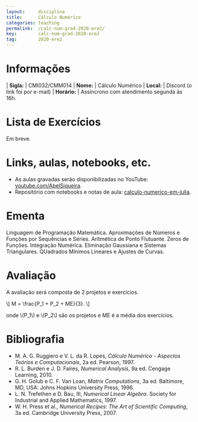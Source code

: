 ```yaml
---
layout:     disciplina
title:      Cálculo Numérico
categories: teaching
permalink:  /calc-num-grad-2020-ere2/
key:        calc-num-grad-2020-ere2
tag:        2020-ere2
---
```


# Informações

| **Sigla:**   | CMI032/CMM014
| **Nome:**    | Cálculo Numérico
| **Local:**   | Discord (o link foi por e-mail)
| **Horário:** | Assíncrono com atendimento segunda às 16h.

# Lista de Exercícios

Em breve.

# Links, aulas, notebooks, etc.

- As aulas gravadas serão disponibilizadas no YouTube: [youtube.com/AbelSiqueira](https://youtube.com/AbelSiqueira).
- Repositório com notebooks e notas de aula: [calculo-numerico-em-julia](https://github.com/abelsiqueira/calculo-numerico-em-julia).

# Ementa

Linguagem de Programação Matemática. Aproximações de Números e Funções por Sequências e
Séries. Aritmética de Ponto Flutuante. Zeros de Funções. Integração Numérica. Eliminação
Gaussiana e Sistemas Triangulares. QUadrados Mínimos Lineares e Ajustes de Curvas.

# Avaliação

A avaliação será composta de 2 projetos e exercícios.

\\[ M = \frac{P_1 + P_2 + ME}{3}. \\]

onde \\(P_1\\) e \\(P_2\\) são os projetos e ME é a média dos exercícios.

# Bibliografia

- M. A. G. Ruggiero e V. L. da R. Lopes, *Cálculo Numérico - Aspectos Teórios e
 Computacionais*, 2a ed. Pearson, 1997.
- R. L. Burden e J. D. Faires, *Numerical Analysis*, 9a ed. Cengage Learning,
  2010.
- G. H. Golub e C. F. Van Loan, *Matrix Computations*, 3a ed. Baltimore, MD,
  USA: Johns Hopkins University Press, 1996.
- L. N. Trefethen e D. Bau, III, *Numerical Linear Algebra*. Society for
  Industrial and Applied Mathematics, 1997.
- W. H. Press et al., *Numerical Recipes: The Art of Scientific Computing*, 3a
  ed. Cambridge University Press, 2007.
